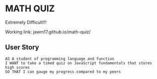 # MATH QUIZ

Extremely Difficult!!!

Working link: jawm17.github.io/math-quiz/

## User Story

```
AS A student of programming language and function
I WANT to take a timed quiz on JavaScript fundamentals that stores high scores
SO THAT I can gauge my progress compared to my peers
```
